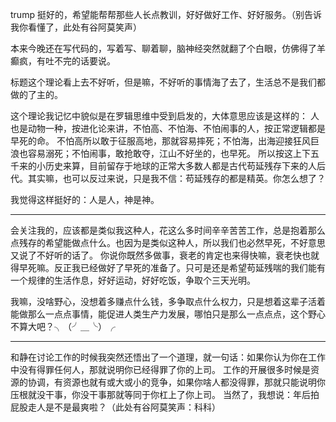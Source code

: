 
trump 挺好的，希望能帮帮那些人长点教训，好好做好工作、好好服务。（别告诉我你看懂了，此处有谷阿莫笑声）


本来今晚还在写代码的，写着写、聊着聊，脑神经突然就翻了个白眼，仿佛得了羊癫疯，有吐不完的话要说。

标题这个理论看上去不好听，但是嘛，不好听的事情海了去了，生活总不是我们都做的了主的。

这个理论我记忆中貌似是在罗辑思维中受到启发的，大体意思应该是这样的：
人也是动物一种，按进化论来讲，不怕高、不怕海、不怕闹事的人，按正常逻辑都是早死的命。
不怕高所以敢于征服高地，那就容易摔死；不怕海，出海迎接狂风巨浪也容易溺死；不怕闹事，敢抢敢夺，江山不好坐的，也早死。
所以按这上下五千来的小历史来算，目前留存于地球的正常大多数人都是古代苟延残存下来的人后代。其实嘛，也可以反过来说，只是我不信：苟延残存的都是精英。你怎么想了？

我觉得这样挺好的：人是人，神是神。

-----------

会关注我的，应该都是类似我这种人，花这么多时间辛辛苦苦工作，总是抱着那么点残存的希望能做点什么。也因为是类似这种人，所以我们也必然早死，不好意思又说了不好听的话了。
你说你既然多做事，衰老的肯定也来得快嘛，衰老快也就得早死嘛。反正我已经做好了早死的准备了。只可是还是希望苟延残喘的我们能有一个规律的生活作息，好好运动，好好吃饭，争取个三天光明。

我嘛，没啥野心，没想着多赚点什么钱，多争取点什么权力，只是想着这辈子活着能做那么一点点事情，能促进人类生产力发展，哪怕只是那么一点点点，这个野心不算大吧？╮（╯＿╰）╭

-----------

和静在讨论工作的时候我突然还悟出了一个道理，就一句话：如果你认为你在工作中没有得罪任何人，那就说明你已经得罪了你的上司。
工作的开展很多时候是资源的协调，有资源也就有或大或小的竞争，如果你啥人都没得罪，那就只能说明你压根就没干事，你没干事那就等同于你杠上了你上司。
当然了，我想说：年后拍屁股走人是不是最爽啦？（此处有谷阿莫笑声：科科）